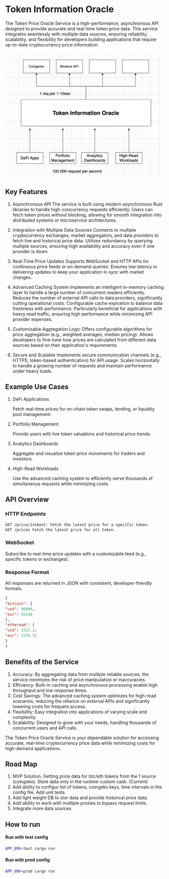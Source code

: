 # Token Information Oracle

The Token Price Oracle Service is a high-performance, asynchronous API designed to provide accurate and real-time token price data. This service integrates seamlessly with multiple data sources, ensuring reliability, scalability, and flexibility for developers building applications that require up-to-date cryptocurrency price information.

![oracle_diagram.png](static/oracle_diagram.png)


## Key Features

 1. Asynchronous API
    The service is built using modern asynchronous Rust libraries to handle high-concurrency requests efficiently.
    Users can fetch token prices without blocking, allowing for smooth integration into distributed systems or microservice architectures.

2. Integration with Multiple Data Sources
    Connects to multiple cryptocurrency exchanges, market aggregators, and data providers to fetch live and historical price data.
    Utilizes redundancy by querying multiple sources, ensuring high availability and accuracy even if one provider is down.

3. Real-Time Price Updates
    Supports WebSocket and HTTP APIs for continuous price feeds or on-demand queries.
    Ensures low latency in delivering updates to keep your application in sync with market changes.

4. Advanced Caching System
    Implements an intelligent in-memory caching layer to handle a large number of concurrent readers efficiently.
    Reduces the number of external API calls to data providers, significantly cutting operational costs.
    Configurable cache expiration to balance data freshness with performance.
    Particularly beneficial for applications with heavy read traffic, ensuring high performance while minimizing API provider expenses.

5.  Customizable Aggregation Logic
    Offers configurable algorithms for price aggregation (e.g., weighted averages, median pricing).
    Allows developers to fine-tune how prices are calculated from different data sources based on their application's requirements.

6. Secure and Scalable
    Implements secure communication channels (e.g., HTTPS, token-based authentication) for API usage.
    Scales horizontally to handle a growing number of requests and maintain performance under heavy loads.


## Example Use Cases

1. DeFi Applications

   Fetch real-time prices for on-chain token swaps, lending, or liquidity pool management.

2. Portfolio Management

    Provide users with live token valuations and historical price trends.

3. Analytics Dashboards

    Aggregate and visualize token price movements for traders and investors.

4. High-Read Workloads

    Use the advanced caching system to efficiently serve thousands of simultaneous requests while minimizing costs.

## API Overview

### HTTP Endpoints

    GET /price/{token}: Fetch the latest price for a specific token.
    GET /prices Fetch the latest price for all token.

### WebSocket

Subscribe to real-time price updates with a customizable feed (e.g., specific tokens or exchanges).

### Response Format

All responses are returned in JSON with consistent, developer-friendly formats.

```json
{
"bitcoin": {
"usd": 96000,
"eur": 92148
},
"ethereum": {
"usd": 3312.2,
"eur": 3179.31
}
}
```


## Benefits of the Service

1. Accuracy: By aggregating data from multiple reliable sources, the service minimizes the risk of price manipulation or inaccuracies.
2. Efficiency: Built-in caching and asynchronous processing enable high throughput and low response times.
3. Cost Savings: The advanced caching system optimizes for high-read scenarios, reducing the reliance on external APIs and significantly lowering costs for frequent access.
4. Flexibility: Easy integration into applications of varying scale and complexity.
5. Scalability: Designed to grow with your needs, handling thousands of concurrent users and API calls.

The Token Price Oracle Service is your dependable solution for accessing accurate, real-time cryptocurrency price data while minimizing costs for high-demand applications.


## Road Map

1. MVP Solution. Getting price data for btc/eth tokens from the 1 source (coingeko). Store data only in the runtime custom cash. (Current)
2. Add ability to configur list of tokens, coingeko keys, time intervals in the config file. Add unit tests.
3. Add light weight DB to stor data and provide historical price data.
4. Add ability to work with multiple proxies to bypass request limits. 
5. Integrate more data sources

## How to run

#### Run with test config
```sh
APP_ENV=test cargo run
```

#### Run with prod config
```sh
APP_ENV=prod cargo run
```


